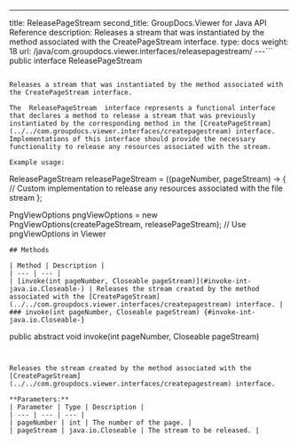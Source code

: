---
title: ReleasePageStream
second_title: GroupDocs.Viewer for Java API Reference
description: Releases a stream that was instantiated by the method associated with the CreatePageStream interface.
type: docs
weight: 18
url: /java/com.groupdocs.viewer.interfaces/releasepagestream/
---```
public interface ReleasePageStream
```

Releases a stream that was instantiated by the method associated with the CreatePageStream interface.

The  ReleasePageStream  interface represents a functional interface that declares a method to release a stream that was previously instantiated by the corresponding method in the [CreatePageStream](../../com.groupdocs.viewer.interfaces/createpagestream) interface. Implementations of this interface should provide the necessary functionality to release any resources associated with the stream.

Example usage:

```

 ReleasePageStream releasePageStream = ((pageNumber, pageStream) -> {
     // Custom implementation to release any resources associated with the file stream
 };

 PngViewOptions pngViewOptions = new PngViewOptions(createPageStream, releasePageStream);
 // Use pngViewOptions in Viewer
 
```
## Methods

| Method | Description |
| --- | --- |
| [invoke(int pageNumber, Closeable pageStream)](#invoke-int-java.io.Closeable-) | Releases the stream created by the method associated with the [CreatePageStream](../../com.groupdocs.viewer.interfaces/createpagestream) interface. |
### invoke(int pageNumber, Closeable pageStream) {#invoke-int-java.io.Closeable-}
```
public abstract void invoke(int pageNumber, Closeable pageStream)
```


Releases the stream created by the method associated with the [CreatePageStream](../../com.groupdocs.viewer.interfaces/createpagestream) interface.

**Parameters:**
| Parameter | Type | Description |
| --- | --- | --- |
| pageNumber | int | The number of the page. |
| pageStream | java.io.Closeable | The stream to be released. |

